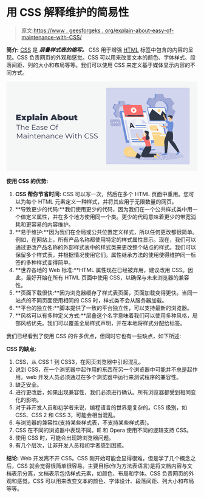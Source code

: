 # 用 CSS 解释维护的简易性

> 原文:[https://www . geesforgeks . org/explain-about-easy-of-maintenance-with-CSS/](https://www.geeksforgeeks.org/explain-about-the-ease-of-maintenance-with-css/)

**简介:** [CSS](https://www.geeksforgeeks.org/css-tutorials/) 是 ***层叠样式表的缩写。*** CSS 用于增强 [HTML](https://www.geeksforgeeks.org/html-tutorials/) 标签中包含的内容的呈现。CSS 负责网页的外观和感觉。CSS 可以用来改变文本的颜色、字体样式、段落间距、列的大小和布局等等。我们可以使用 CSS 来定义基于媒体显示内容的不同方式。

![](img/db040a9256225e2c2063d377eb9fb215.png)

**使用 CSS 的优势:**

1.  **CSS 帮你节省时间:** CSS 可以写一次，然后在多个 HTML 页面中重用。您可以为每个 HTML 元素定义一种样式，并将其应用于无限数量的网页。
2.  **导致更少的代码:**我们使用更少的代码，因为我们在一个公共样式类中用一个值定义属性，并在多个地方使用同一个类。更少的代码意味着更少的带宽消耗和更容易的内容维护。
3.  **易于维护:**因为我们在全局或公共位置定义样式，所以任何更改都很简单。例如，在网站上，所有产品名称都使用特定的样式属性显示。现在，我们可以通过更改产品名称的外部样式表中的样式类来更改整个站点的样式。我们可以保留多个样式表，并根据情况使用它们。属性继承方法的使用使得维护同一标签的多种样式变得简单。
4.  **世界各地的 Web 标准:**HTML 属性现在已经被弃用，建议改用 CSS。因此，最好开始在所有 HTML 页面中使用 CSS，以确保与未来浏览器的兼容性。
5.  **页面下载很快:**因为浏览器缓存了样式表页面，页面加载变得更快。当同一站点的不同页面使用相同的 CSS 时，样式类不会从服务器加载。
6.  **平台的独立性:**脚本提供了一致的平台独立性，可以支持最新的浏览器。
7.  **风格可以有多种定义方式:**层叠这个名字意味着我们可以使用多种风格，局部风格优先。我们可以覆盖全局样式声明，并在本地将样式分配给标签。

我们已经看到了使用 CSS 的许多优点，但同时它也有一些缺点，如下所述:

**CSS 的缺点:**

1.  CSS，从 CSS 1 到 CSS3，在网页浏览器中引起混乱。
2.  说到 CSS，在一个浏览器中起作用的东西在另一个浏览器中可能并不总是起作用。web 开发人员必须通过在多个浏览器中运行来测试程序的兼容性。
3.  缺乏安全。
4.  进行更改后，如果出现兼容性，我们必须进行确认。所有浏览器都受到相同变化的影响。
5.  对于非开发人员和初学者来说，编程语言的世界是复杂的。CSS 级别，如 CSS、CSS 2 和 CSS 3，可能会相当混乱。
6.  与浏览器的兼容性(支持某些样式表，不支持某些样式表)。
7.  CSS 在不同的浏览器中表现不同。IE 和 Opera 使用不同的逻辑支持 CSS。
8.  使用 CSS 时，可能会出现跨浏览器问题。
9.  有几个层次，让非开发人员和初学者感到困惑。

**结论:** Web 开发离不开 CSS。CSS 刚开始可能会显得很难，但是学了几个概念之后，CSS 就会觉得很简单很容易。主要目标(作为方法表语言)是将文档内容与文档表示分离，文档表示包括样式元素，如颜色、布局和字体。CSS 负责网页的外观和感觉。CSS 可以用来改变文本的颜色、字体设计、段落间距、列大小和布局等等。